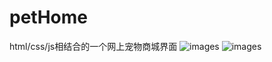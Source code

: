 # petHome
html/css/js相结合的一个网上宠物商城界面
![images](https://github.com/luckyblues/petHome/blob/master/imgs20161016133801.jpg)
![images](https://github.com/luckyblues/petHome/blob/master/imgs20161016133827.jpg)
